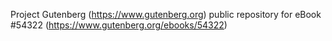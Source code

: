Project Gutenberg (https://www.gutenberg.org) public repository for
eBook #54322 (https://www.gutenberg.org/ebooks/54322)
